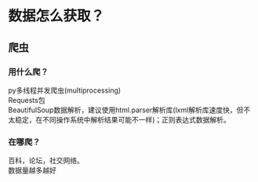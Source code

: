 # 数据怎么获取？ #
## 爬虫 ##
### 用什么爬？ ###
py多线程并发爬虫(multiprocessing)  
Requests包  
BeautifulSoup数据解析，建议使用html.parser解析库(lxml解析库速度快，但不太稳定，在不同操作系统中解析结果可能不一样)；正则表达式数据解析。  

### 在哪爬？ ###
百科，论坛，社交网络。  
数据量越多越好


